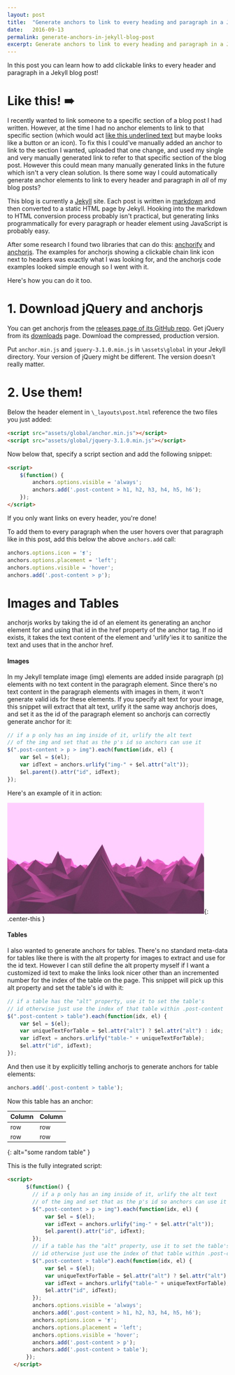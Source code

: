 ```yaml
---
layout: post
title:  "Generate anchors to link to every heading and paragraph in a Jekyll blog post"
date:   2016-09-13
permalink: generate-anchors-in-jekyll-blog-post
excerpt: Generate anchors to link to every heading and paragraph in a Jekyll blog post
---
```


In this post you can learn how to add clickable links to every header and paragraph in a Jekyll blog post!

# Like this! ➠

I recently wanted to link someone to a specific section of a blog post I had written. However, at the time I had no anchor elements to link to that specific section (which would act <a href='#'>like this underlined text</a> but maybe looks like a button or an icon). To fix this I could've manually added an anchor to link to the section I wanted, uploaded that one change, and used my single and very manually generated link to refer to that specific section of the blog post. However this could mean many manually generated links in the future which isn't a very clean solution. Is there some way I could automatically generate anchor elements to link to every header and paragraph in *all* of my blog posts? 

This blog is currently a [Jekyll](https://jekyllrb.com/) site. Each post is written in [markdown](https://en.wikipedia.org/wiki/Markdown) and then converted to a static HTML page by Jekyll. Hooking into the markdown to HTML conversion process probably isn't practical, but generating links programmatically for every paragraph or header element using JavaScript is probably easy.

After some research I found two libraries that can do this: [anchorify](https://github.com/willdurand/anchorify.js) and [anchorjs](http://bryanbraun.github.io/anchorjs/). The examples for anchorjs showing a clickable chain link icon next to headers was exactly what I was looking for, and the anchorjs code examples looked simple enough so I went with it.

Here's how you can do it too.

# 1. Download jQuery and anchorjs

You can get anchorjs from the [releases page of its GitHub repo](https://github.com/bryanbraun/anchorjs/releases). Get jQuery from its [downloads](https://jquery.com/download/) page. Download the compressed, production version.

Put `anchor.min.js` and `jquery-3.1.0.min.js` in `\assets\global` in your Jekyll directory. Your version of jQuery might be different. The version doesn't really matter.

# 2. Use them!

Below the header element in `\_layouts\post.html` reference the two files you just added:

```html
<script src="assets/global/anchor.min.js"></script>
<script src="assets/global/jquery-3.1.0.min.js"></script>
```

Now below that, specify a script section and add the following snippet:

```html
<script>
	$(function() {
		anchors.options.visible = 'always'; 
		anchors.add('.post-content > h1, h2, h3, h4, h5, h6');
	});
</script>
```

If you only want links on every header, you're done!

To add them to every paragraph when the user hovers over that paragraph like in this post, add this below the above `anchors.add` call:

```js
anchors.options.icon = '❡';
anchors.options.placement = 'left';
anchors.options.visible = 'hover';
anchors.add('.post-content > p');
```

# Images and Tables

anchorjs works by taking the id of an element its generating an anchor element for and using that id in the href property of the anchor tag. If no id exists, it takes the text content of the element and 'urlify'ies it to sanitize the text and uses that in the anchor href.

#### Images

In my Jekyll template image (img) elements are added inside paragraph (p) elements with no text content in the paragraph element. Since there's no text content in the paragraph elements with images in them, it won't generate valid ids for these elements. If you specify alt text for your image, this snippet will extract that alt text, urlify it the same way anchorjs does, and set it as the id of the paragraph element so anchorjs can correctly generate anchor for it:

```js
// if a p only has an img inside of it, urlify the alt text 
// of the img and set that as the p's id so anchors can use it
$(".post-content > p > img").each(function(idx, el) { 
	var $el = $(el);
	var idText = anchors.urlify("img-" + $el.attr("alt")); 
	$el.parent().attr("id", idText); 
});
```

Here's an example of it in action:

![picture of purple mountains](/assets/anchorsinjekyllblogpost/purplemountains.jpg){: .center-this }

#### Tables

I also wanted to generate anchors for tables. There's no standard meta-data for tables like there is with the alt property for images to extract and use for the id text. However I can still define the alt property myself if I want a customized id text to make the links look nicer other than an incremented number for the index of the table on the page. This snippet will pick up this alt property and set the table's id with it:

```js
// if a table has the "alt" property, use it to set the table's 
// id otherwise just use the index of that table within .post-content
$(".post-content > table").each(function(idx, el) { 
	var $el = $(el);
	var uniqueTextForTable = $el.attr("alt") ? $el.attr("alt") : idx;
	var idText = anchors.urlify("table-" + uniqueTextForTable); 
	$el.attr("id", idText); 
});
```

And then use it by explicitly telling anchorjs to generate anchors for table elements: 

```js
anchors.add('.post-content > table');
```

Now this table has an anchor:

| Column | Column |
|--------|--------|
| row    | row    |
| row    | row    |
{: alt="some random table" }

This is the fully integrated script:

```html
<script>
	  $(function() {
		// if a p only has an img inside of it, urlify the alt text 
		// of the img and set that as the p's id so anchors can use it
		$(".post-content > p > img").each(function(idx, el) { 
			var $el = $(el);
			var idText = anchors.urlify("img-" + $el.attr("alt")); 
			$el.parent().attr("id", idText); 
		});
		// if a table has the "alt" property, use it to set the table's 
		// id otherwise just use the index of that table within .post-content
		$(".post-content > table").each(function(idx, el) { 
			var $el = $(el);
			var uniqueTextForTable = $el.attr("alt") ? $el.attr("alt") : idx;
			var idText = anchors.urlify("table-" + uniqueTextForTable); 
			$el.attr("id", idText); 
		});
		anchors.options.visible = 'always'; 
		anchors.add('.post-content > h1, h2, h3, h4, h5, h6');
		anchors.options.icon = '❡';
		anchors.options.placement = 'left';
		anchors.options.visible = 'hover';
		anchors.add('.post-content > p');
		anchors.add('.post-content > table');
	  });
  </script>
```